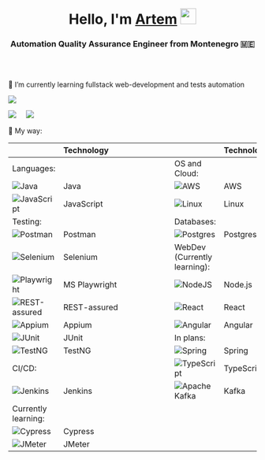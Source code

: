 <h1 align="center">Hello, I'm <a href="https://www.linkedin.com/in/artem-trifonov-177b90222/" target="_blank">Artem</a> 
<img src="https://github.com/blackcater/blackcater/raw/main/images/Hi.gif" height="32"/></h1>
<h3 align="center">Automation Quality Assurance Engineer from Montenegro 🇲🇪</h3>
</br>
</br>

<p>🌱 I’m currently learning fullstack web-development and tests automation </p>

![](https://github-profile-summary-cards.vercel.app/api/cards/profile-details?username=a-levitt&theme=solarized_dark)

![](https://github-profile-summary-cards.vercel.app/api/cards/most-commit-language?username=a-levitt&theme=solarized_dark)&nbsp;&nbsp;&nbsp;&nbsp;&nbsp;![](https://github-profile-summary-cards.vercel.app/api/cards/repos-per-language?username=a-levitt&theme=solarized_dark)

<p>💪 My way: </p>

|                |                      Technology                 |        |              |                      Technology                  |
|----------------|:------------------------------------------------|--------|--------------|:-------------------------------------------------|
| Languages:     |&nbsp;&nbsp;&nbsp;&nbsp;&nbsp;&nbsp;&nbsp;&nbsp;&nbsp;&nbsp;&nbsp;&nbsp;&nbsp;&nbsp;&nbsp;&nbsp;&nbsp;&nbsp;&nbsp;&nbsp;&nbsp;&nbsp;&nbsp;&nbsp;&nbsp;&nbsp;&nbsp;&nbsp;&nbsp;&nbsp;|        |OS and Cloud: |&nbsp;&nbsp;&nbsp;&nbsp;&nbsp;&nbsp;&nbsp;&nbsp;&nbsp;&nbsp;&nbsp;&nbsp;&nbsp;&nbsp;&nbsp;&nbsp;&nbsp;&nbsp;&nbsp;&nbsp;&nbsp;&nbsp;&nbsp;&nbsp;&nbsp;&nbsp;|
| ![Java](https://img.shields.io/badge/java-%23ED8B00.svg?style=for-the-badge&logo=openjdk&logoColor=white) | Java | &nbsp;&nbsp;&nbsp;&nbsp;&nbsp;&nbsp;&nbsp;&nbsp;&nbsp;&nbsp;&nbsp;&nbsp;&nbsp;&nbsp;&nbsp;  | ![AWS](https://img.shields.io/badge/AWS-%23FF9900.svg?style=for-the-badge&logo=amazon-aws&logoColor=white) | AWS | 
| ![JavaScript](https://img.shields.io/badge/javascript-%23323330.svg?style=for-the-badge&logo=javascript&logoColor=%23F7DF1E) | JavaScript |     | ![Linux](https://img.shields.io/badge/Linux-FCC624?style=for-the-badge&logo=linux&logoColor=black) | Linux |
| Testing: |   |  | Databases: |   |
| ![Postman](https://img.shields.io/badge/Postman-FF6C37?style=for-the-badge&logo=postman&logoColor=white) | Postman |  | ![Postgres](https://img.shields.io/badge/postgres-%23316192.svg?style=for-the-badge&logo=postgresql&logoColor=white)| Postgres |
| ![Selenium](https://img.shields.io/badge/-selenium-%43B02A?style=for-the-badge&logo=selenium&logoColor=white) | Selenium |   |WebDev (Currently learning): |   |
| ![Playwright](https://img.shields.io/badge/%F0%9F%8E%AD_Playwright-white?style=for-the-badge&color=white) | MS Playwright |  | ![NodeJS](https://img.shields.io/badge/node.js-6DA55F?style=for-the-badge&logo=node.js&logoColor=white) | Node.js |
| ![REST-assured](https://img.shields.io/badge/%F0%9F%8C%90_rest--assured-white?style=for-the-badge&labelColor=006400&color=DAF7A6) | REST-assured |   | ![React](https://img.shields.io/badge/react-%2320232a.svg?style=for-the-badge&logo=react&logoColor=%2361DAFB) |  React  |
![Appium](https://img.shields.io/badge/appium-lavender?style=for-the-badge&logo=appium&logoColor=orangered) | Appium |   | ![Angular](https://img.shields.io/badge/Angular-%239400D3?style=for-the-badge&logo=angular&logoColor=red) |  Angular  |
| ![JUnit](https://img.shields.io/badge/JUnit-green?style=for-the-badge&logo=junit5&logoColor=red) | JUnit |    | In plans: |   |
| ![TestNG](https://img.shields.io/badge/Test--NG-red?style=for-the-badge&logo=testcafe&logoColor=yellow) | TestNG |  | ![Spring](https://img.shields.io/badge/spring-%236DB33F.svg?style=for-the-badge&logo=spring&logoColor=white) |  Spring  |
| CI/CD: |   |  | ![TypeScript](https://img.shields.io/badge/typescript-%23007ACC.svg?style=for-the-badge&logo=typescript&logoColor=white)| TypeScript |
| ![Jenkins](https://img.shields.io/badge/jenkins-%232C5263.svg?style=for-the-badge&logo=jenkins&logoColor=white) | Jenkins | | ![Apache Kafka](https://img.shields.io/badge/Apache%20Kafka-000?style=for-the-badge&logo=apachekafka) |  Kafka  |
| Currently learning: |   |  |  |   |
| ![Cypress](https://img.shields.io/badge/-cypress-%23E5E5E5?style=for-the-badge&logo=cypress&logoColor=058a5e) | Cypress | |   |     |
| ![JMeter](https://img.shields.io/badge/JMeter-white?style=for-the-badge&logo=apachejmeter&logoColor=orange) | JMeter | |   |     |
